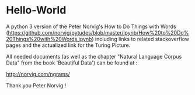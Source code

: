 # Hello-World

A python 3 version of the Peter Norvig's How to Do Things with Words (https://github.com/norvig/pytudes/blob/master/ipynb/How%20to%20Do%20Things%20with%20Words.ipynb) including links to related stackoverflow pages and the actualized link for the Turing Picture.

All needed documents (as well as the chapter "Natural Language Corpus Data" from the book 'Beautiful Data') can be found at :

http://norvig.com/ngrams/

Thank you Peter Norvig !
